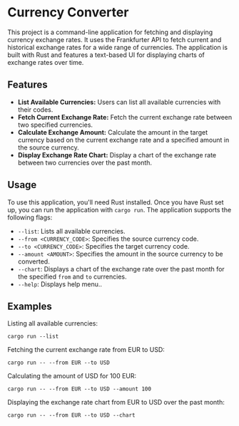 # Currency Converter

This project is a command-line application for fetching and displaying currency exchange rates. It uses the Frankfurter API to fetch current and historical exchange rates for a wide range of currencies. The application is built with Rust and features a text-based UI for displaying charts of exchange rates over time.

## Features

- **List Available Currencies:** Users can list all available currencies with their codes.
- **Fetch Current Exchange Rate:** Fetch the current exchange rate between two specified currencies.
- **Calculate Exchange Amount:** Calculate the amount in the target currency based on the current exchange rate and a specified amount in the source currency.
- **Display Exchange Rate Chart:** Display a chart of the exchange rate between two currencies over the past month.

## Usage

To use this application, you'll need Rust installed. Once you have Rust set up, you can run the application with `cargo run`. The application supports the following flags:

- `--list`: Lists all available currencies.
- `--from <CURRENCY_CODE>`: Specifies the source currency code.
- `--to <CURRENCY_CODE>`: Specifies the target currency code.
- `--amount <AMOUNT>`: Specifies the amount in the source currency to be converted.
- `--chart`: Displays a chart of the exchange rate over the past month for the specified `from` and `to` currencies.
- `--help`: Displays help menu..

## Examples

Listing all available currencies:

```shell
cargo run --list
```

Fetching the current exchange rate from EUR to USD:

```shell
cargo run -- --from EUR --to USD
```

Calculating the amount of USD for 100 EUR:

```shell
cargo run -- --from EUR --to USD --amount 100
```

Displaying the exchange rate chart from EUR to USD over the past month:

```shell
cargo run -- --from EUR --to USD --chart
```
